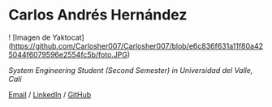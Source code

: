 # Carlos Andrés Hernández

! [Imagen de Yaktocat] (https://github.com/Carlosher007/Carlosher007/blob/e6c836f631a11f80a425044f6079596e2554fc5b/foto.JPG)

_System Engineering Student  (Second Semester) in Universidad del Valle, Cali_ <br>

[Email](mailto:carlosheragu2003@gmail.com.com)  / [LinkedIn](www.linkedin.com/in/CarlosHerAgu) / [GitHub](https://github.com/Carlosher007)

